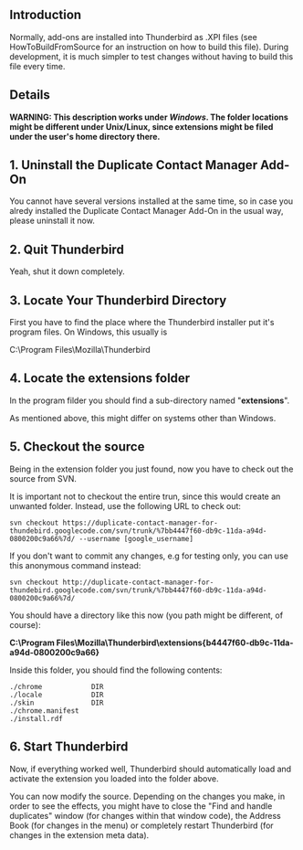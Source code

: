 ## Introduction ##

Normally, add-ons are installed into Thunderbird as .XPI files (see HowToBuildFromSource for an instruction on how to build this file). During development, it is much simpler to test changes without having to build this file every time.

## Details ##

**WARNING: This description works under _Windows_. The folder locations might be different under Unix/Linux, since extensions might be filed under the user's home directory there.**

## 1. Uninstall the Duplicate Contact Manager Add-On ##

You cannot have several versions installed at the same time, so in case you alredy installed the Duplicate Contact Manager Add-On in the usual way, please uninstall it now.

## 2. Quit Thunderbird ##

Yeah, shut it down completely.

## 3. Locate Your Thunderbird Directory ##

First you have to find the place where the Thunderbird installer put it's program files. On Windows, this usually is

C:\Program Files\Mozilla\Thunderbird

## 4. Locate the extensions folder ##

In the program filder you should find a sub-directory named "**extensions**".

As mentioned above, this might differ on systems other than Windows.

## 5. Checkout the source ##

Being in the extension folder you just found, now you have to check out the source from SVN.

It is important not to checkout the entire trun, since this would create an unwanted folder. Instead, use the following URL to check out:

```
svn checkout https://duplicate-contact-manager-for-thundebird.googlecode.com/svn/trunk/%7bb4447f60-db9c-11da-a94d-0800200c9a66%7d/ --username [google_username]
```

If you don't want to commit any changes, e.g for testing only, you can use this anonymous command instead:

```
svn checkout http://duplicate-contact-manager-for-thundebird.googlecode.com/svn/trunk/%7bb4447f60-db9c-11da-a94d-0800200c9a66%7d/
```

You should have a directory like this now (you path might be different, of course):

**C:\Program Files\Mozilla\Thunderbird\extensions\{b4447f60-db9c-11da-a94d-0800200c9a66}**

Inside this folder, you should find the following contents:

```
./chrome            DIR
./locale            DIR
./skin              DIR
./chrome.manifest
./install.rdf
```

## 6. Start Thunderbird ##

Now, if everything worked well, Thunderbird should automatically load and activate the extension you loaded into the folder above.

You can now modify the source. Depending on the changes you make, in order to see the effects, you might have to close the "Find and handle duplicates" window (for changes within that window code), the Address Book (for changes in the menu) or completely restart Thunderbird (for changes in the extension meta data).